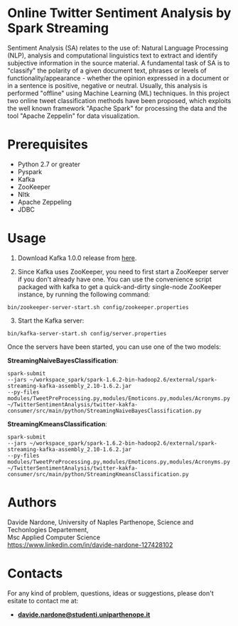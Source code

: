 # Online Twitter Sentiment Analysis by Spark Streaming

Sentiment Analysis (SA) relates to the use of: Natural Language Processing (NLP), analysis and computational linguistics text to extract and identify subjective information in the source material. 
A fundamental task of SA is to "classify" the polarity of a given document text, phrases or levels of functionality/appearance - whether the opinion expressed in a document or in a sentence is positive, negative or neutral.
Usually, this analysis is performed "offline" using Machine Learning (ML) techniques. In this project two online tweet classification methods have been proposed, which exploits the well known framework "Apache Spark" for processing the data and the tool "Apache Zeppelin" for data visualization.


# Prerequisites

  - Python 2.7 or greater <br>
  - Pyspark
  - Kafka
  - ZooKeeper
  - Nltk
  - Apache Zeppeling
  - JDBC
  
# Usage

1. Download Kafka 1.0.0 release from [here](https://www.apache.org/dyn/closer.cgi?path=/kafka/1.0.0/kafka_2.11-1.0.0.tgz).

2. Since Kafka uses ZooKeeper, you need to first start a ZooKeeper server if you don't already have one. You can use the convenience script packaged with kafka to get a quick-and-dirty single-node ZooKeeper instance, by running the following command:

 `bin/zookeeper-server-start.sh config/zookeeper.properties`

3. Start the Kafka server:

 `bin/kafka-server-start.sh config/server.properties`

Once the servers have been started, you can use one of the two models:

**StreamingNaiveBayesClassification**:

`spark-submit` <br>
`--jars ~/workspace_spark/spark-1.6.2-bin-hadoop2.6/external/spark-streaming-kafka-assembly_2.10-1.6.2.jar` <br>
`--py-files modules/TweetPreProcessing.py,modules/Emoticons.py,modules/Acronyms.py ~/TwitterSentimentAnalysis/twitter-kakfa-consumer/src/main/python/StreamingNaiveBayesClassification.py`

**StreamingKmeansClassification**:

`spark-submit` <br>
`--jars ~/workspace_spark/spark-1.6.2-bin-hadoop2.6/external/spark-streaming-kafka-assembly_2.10-1.6.2.jar` <br>
`--py-files modules/TweetPreProcessing.py,modules/Emoticons.py,modules/Acronyms.py ~/TwitterSentimentAnalysis/twitter-kakfa-consumer/src/main/python/StreamingKmeansClassification.py`

# Authors

Davide Nardone, University of Naples Parthenope, Science and Techonlogies Departement,<br> Msc Applied Computer Science <br/>
https://www.linkedin.com/in/davide-nardone-127428102

# Contacts

For any kind of problem, questions, ideas or suggestions, please don't esitate to contact me at: 
- **davide.nardone@studenti.uniparthenope.it**
